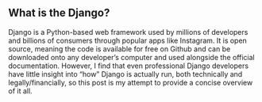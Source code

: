 ## What is the Django?

Django is a Python-based web framework used by millions of developers and billions of consumers through popular apps like Instagram. It is open source, meaning the 
code is available for free on Github and can be downloaded onto any developer’s computer and used alongside the official documentation. However, I find that even 
professional Django developers have little insight into “how” Django is actually run, both technically and legally/financially, so this post is my attempt to provide 
a concise overview of it all.


## 
